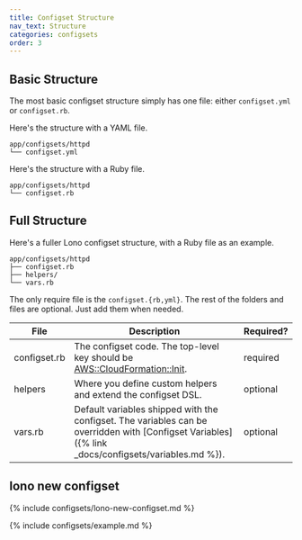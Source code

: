 ```yaml
---
title: Configset Structure
nav_text: Structure
categories: configsets
order: 3
---
```


## Basic Structure

The most basic configset structure simply has one file: either `configset.yml` or `configset.rb`.

Here's the structure with a YAML file.

    app/configsets/httpd
    └── configset.yml

Here's the structure with a Ruby file.

    app/configsets/httpd
    └── configset.rb

## Full Structure

Here's a fuller Lono configset structure, with a Ruby file as an example.

    app/configsets/httpd
    ├── configset.rb
    ├── helpers/
    └── vars.rb

The only require file is the `configset.{rb,yml}`. The rest of the folders and files are optional. Just add them when needed.

File | Description | Required?
--- | --- | ---
configset.rb | The configset code.  The top-level key should be [AWS::CloudFormation::Init](https://docs.aws.amazon.com/AWSCloudFormation/latest/UserGuide/aws-resource-init.html). | required
helpers | Where you define custom helpers and extend the configset DSL. | optional
vars.rb | Default variables shipped with the configset. The variables can be overridden with [Configset Variables]({% link _docs/configsets/variables.md %}). | optional

## lono new configset

{% include configsets/lono-new-configset.md %}

{% include configsets/example.md %}
